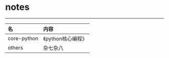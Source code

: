 # notes
--------------------------

|名       | 内容         |
|:--------| :------------|
| core-python|  《python核心编程》|
|others    | 杂七杂八       |

